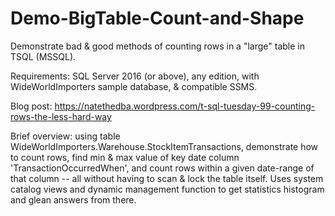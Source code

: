 # Demo-BigTable-Count-and-Shape
Demonstrate bad &amp; good methods of counting rows in a "large" table in TSQL (MSSQL).

Requirements: SQL Server 2016 (or above), any edition, with WideWorldImporters sample database, & compatible SSMS.

Blog post: https://natethedba.wordpress.com/t-sql-tuesday-99-counting-rows-the-less-hard-way

Brief overview: using table WideWorldImporters.Warehouse.StockItemTransactions, demonstrate how to count rows,
find min & max value of key date column 'TransactionOccurredWhen', and count rows within a given date-range of that column --
all without having to scan & lock the table itself. Uses system catalog views and dynamic management function to get statistics
histogram and glean answers from there.
